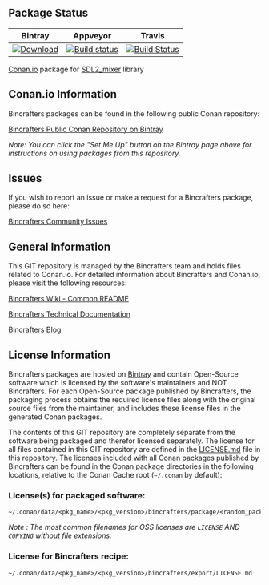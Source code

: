 ## Package Status

| Bintray | Appveyor | Travis | 
|---------|-----------|--------|
|[ ![Download](https://api.bintray.com/packages/sixten-hilborn/public-conan/lua%3Asixten-hilborn/images/download.svg) ](https://bintray.com/sixten-hilborn/public-conan/sdl2_mixer%3Asixten-hilborn/_latestVersion)|[![Build status](https://ci.appveyor.com/api/projects/status/1ckjeutqc389otfg/branch/master?svg=true)](https://ci.appveyor.com/project/sixten-hilborn/conan-sdl2-mixer/branch/master)|[![Build Status](https://travis-ci.org/sixten-hilborn/conan-sdl2_mixer.svg?branch=master)](https://travis-ci.org/sixten-hilborn/conan-sdl2_mixer)|

[Conan.io](https://conan.io) package for [SDL2_mixer](https://www.libsdl.org/projects/SDL_mixer) library

## Conan.io Information

Bincrafters packages can be found in the following public Conan repository:

[Bincrafters Public Conan Repository on Bintray](https://bintray.com/bincrafters/public-conan)

*Note: You can click the "Set Me Up" button on the Bintray page above for instructions on using packages from this repository.*

## Issues

If you wish to report an issue or make a request for a Bincrafters package, please do so here:  

[Bincrafters Community Issues](https://github.com/bincrafters/community/issues)

## General Information

This GIT repository is managed by the Bincrafters team and holds files related to Conan.io.  For detailed information about Bincrafters and Conan.io, please visit the following resources: 

[Bincrafters Wiki - Common README](https://github.com/bincrafters/community/wiki/Common-README.md)

[Bincrafters Technical Documentation](http://bincrafters.readthedocs.io/en/latest/)

[Bincrafters Blog](https://bincrafters.github.io)

## License Information

Bincrafters packages are hosted on [Bintray](https://bintray.com) and contain Open-Source software which is licensed by the software's maintainers and NOT Bincrafters.  For each Open-Source package published by Bincrafters, the packaging process obtains the required license files along with the original source files from the maintainer, and includes these license files in the generated Conan packages.  

The contents of this GIT repository are completely separate from the software being packaged and therefor licensed separately.  The license for all files contained in this GIT repository are defined in the [LICENSE.md](LICENSE.md) file in this repository.  The licenses included with all Conan packages published by Bincrafters can be found in the Conan package directories in the following locations, relative to the Conan Cache root (`~/.conan` by default): 

### License(s) for packaged software: 

    ~/.conan/data/<pkg_name>/<pkg_version>/bincrafters/package/<random_package_id>/license/<LICENSE_FILES_HERE>

*Note :   The most common filenames for OSS licenses are `LICENSE` AND `COPYING` without file extensions.*
	
### License for Bincrafters recipe: 

    ~/.conan/data/<pkg_name>/<pkg_version>/bincrafters/export/LICENSE.md 

	
